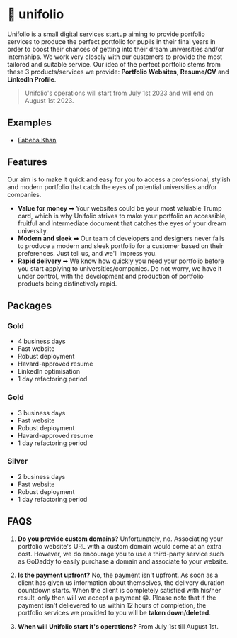 # 💼 unifolio

Unifolio is a small digital services startup aiming to provide portfolio services to produce the perfect portfolio for pupils in their final years in order to boost their chances of getting into their dream universities and/or internships. We work very closely with our customers to provide the most tailored and suitable service. Our idea of the perfect portfolio stems from these 3 products/services we provide: **Portfolio Websites**, **Resume/CV** and **LinkedIn Profile**.

> Unifolio's operations will start from July 1st 2023 and will end on August 1st 2023.

## Examples
- [Fabeha Khan](https://Muh-Hamza-99.github.io/fabehakhan)

## Features

Our aim is to make it quick and easy for you to access a professional, stylish and modern portfolio that catch the eyes of potential universities and/or companies.

- **Value for money** ➡ Your websites could be your most valuable Trump card, which is why Unifolio strives to make your portfolio an accessible, fruitful and intermediate document that catches the eyes of your dream university.
- **Modern and sleek** ➡ Our team of developers and designers never fails to produce a modern and sleek portfolio for a customer based on their preferences. Just tell us, and we'll impress you.
- **Rapid delivery** ➡ We know how quickly you need your portfolio before you start applying to universities/companies. Do not worry, we have it under control, with the development and production of portfolio products being distinctively rapid.

## Packages

### Gold
- 4 business days
- Fast website
- Robust deployment
- Havard-approved resume
- LinkedIn optimisation
- 1 day refactoring period

### Gold
- 3 business days
- Fast website
- Robust deployment
- Havard-approved resume
- 1 day refactoring period

### Silver
- 2 business days
- Fast website
- Robust deployment
- 1 day refactoring period

## FAQS

1. **Do you provide custom domains?** Unfortunately, no. Associating your portfolio website's URL with a custom domain would come at an extra cost. However, we do encourage you to use a third-party service such as GoDaddy to easily purchase a domain and associate to your website.

2. **Is the payment upfront?** No, the payment isn't upfront. As soon as a client has given us information about themselves, the delivery duration countdown starts. When the client is completely satisfied with his/her result, only then will we accept a payment 😁. Please note that if the payment isn't delievered to us within 12 hours of completion, the portfolio services we provided to you will be **taken down/deleted**.

3. **When will Unifolio start it's operations?** From July 1st till August 1st.